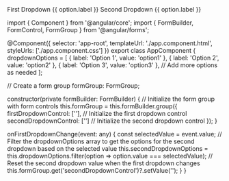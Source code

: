 <mat-form-field>
  <mat-label>First Dropdown</mat-label>
  <mat-select (selectionChange)="onFirstDropdownChange($event)" formControlName="firstDropdownControl">
    <mat-option *ngFor="let option of dropdownOptions" [value]="option.value">{{ option.label }}</mat-option>
  </mat-select>
</mat-form-field>

<mat-form-field>
  <mat-label>Second Dropdown</mat-label>
  <mat-select formControlName="secondDropdownControl">
    <mat-option *ngFor="let option of secondDropdownOptions" [value]="option.value">{{ option.label }}</mat-option>
  </mat-select>
</mat-form-field>


import { Component } from '@angular/core';
import { FormBuilder, FormControl, FormGroup } from '@angular/forms';

@Component({
  selector: 'app-root',
  templateUrl: './app.component.html',
  styleUrls: ['./app.component.css']
})
export class AppComponent {
  dropdownOptions = [
    { label: 'Option 1', value: 'option1' },
    { label: 'Option 2', value: 'option2' },
    { label: 'Option 3', value: 'option3' },
    // Add more options as needed
  ];

  // Create a form group
  formGroup: FormGroup;

  constructor(private formBuilder: FormBuilder) {
    // Initialize the form group with form controls
    this.formGroup = this.formBuilder.group({
      firstDropdownControl: [''], // Initialize the first dropdown control
      secondDropdownControl: [''] // Initialize the second dropdown control
    });
  }

  onFirstDropdownChange(event: any) {
    const selectedValue = event.value;
    // Filter the dropdownOptions array to get the options for the second dropdown based on the selected value
    this.secondDropdownOptions = this.dropdownOptions.filter(option => option.value === selectedValue);
    // Reset the second dropdown value when the first dropdown changes
    this.formGroup.get('secondDropdownControl')?.setValue('');
  }
}




